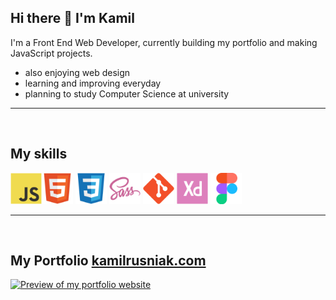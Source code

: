 ## Hi there 👋 I'm Kamil

I'm a Front End Web Developer, currently building my portfolio and making JavaScript projects.
- also enjoying web design
- learning and improving everyday
- planning to study Computer Science at university

---
<br/>

## My skills
<img src="https://github.com/devicons/devicon/blob/master/icons/javascript/javascript-original.svg" alt="JavaScript logo icon" height=50><img src="https://github.com/devicons/devicon/blob/master/icons/html5/html5-original.svg" alt="HTML5 logo icon" height=50>
<img src="https://github.com/devicons/devicon/blob/master/icons/css3/css3-original.svg" alt="CSS3 logo icon" height=50>
<img src="https://github.com/devicons/devicon/blob/master/icons/sass/sass-original.svg" alt="Sass icon" height=50>
<img src="https://github.com/devicons/devicon/blob/master/icons/git/git-original.svg" alt="Git logo icon" height=50>
<img src="https://github.com/devicons/devicon/blob/master/icons/xd/xd-plain.svg" alt="Adobe XD logo icon" height=50>
<img src="https://github.com/devicons/devicon/blob/master/icons/figma/figma-original.svg" alt="Figma logo icon" height=50>

---
<br/>

## My Portfolio <a href="https://kamilrusniak.com">kamilrusniak.com</a>
<a href="https://kamilrusniak.com"><img width='600px' src="https://i.imgur.com/lE76Q5d.png" alt="Preview of my portfolio website" /></a>
<br/>





<!--
**kamil-rusniak/kamil-rusniak** is a ✨ _special_ ✨ repository because its `README.md` (this file) appears on your GitHub profile.

[![Kamil's GitHub stats](https://github-readme-stats.vercel.app/api?username=kamil-rusniak&show_icons=true&theme=dark)](https://github.com/anuraghazra/github-readme-stats)
[![Kamil's GitHub stats](https://github-readme-stats.vercel.app/api?username=kamil-rusniak&show_icons=true&theme=tokyonight)](https://github.com/anuraghazra/github-readme-stats)


Here are some ideas to get you started:

- 🔭 I’m currently working on ...
- 🌱 I’m currently learning ...
- 👯 I’m looking to collaborate on ...
- 🤔 I’m looking for help with ...
- 💬 Ask me about ...
- 📫 How to reach me: ...
- 😄 Pronouns: ...
- ⚡ Fun fact: ...
-->
